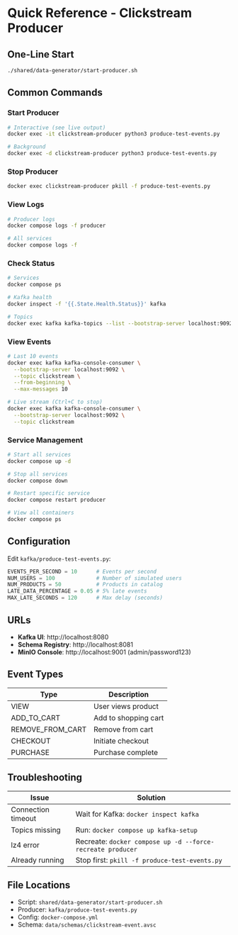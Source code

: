 # Quick Reference - Clickstream Producer

## One-Line Start

```bash
./shared/data-generator/start-producer.sh
```

## Common Commands

### Start Producer
```bash
# Interactive (see live output)
docker exec -it clickstream-producer python3 produce-test-events.py

# Background
docker exec -d clickstream-producer python3 produce-test-events.py
```

### Stop Producer
```bash
docker exec clickstream-producer pkill -f produce-test-events.py
```

### View Logs
```bash
# Producer logs
docker compose logs -f producer

# All services
docker compose logs -f
```

### Check Status
```bash
# Services
docker compose ps

# Kafka health
docker inspect -f '{{.State.Health.Status}}' kafka

# Topics
docker exec kafka kafka-topics --list --bootstrap-server localhost:9092
```

### View Events
```bash
# Last 10 events
docker exec kafka kafka-console-consumer \
  --bootstrap-server localhost:9092 \
  --topic clickstream \
  --from-beginning \
  --max-messages 10

# Live stream (Ctrl+C to stop)
docker exec kafka kafka-console-consumer \
  --bootstrap-server localhost:9092 \
  --topic clickstream
```

### Service Management
```bash
# Start all services
docker compose up -d

# Stop all services
docker compose down

# Restart specific service
docker compose restart producer

# View all containers
docker compose ps
```

## Configuration

Edit `kafka/produce-test-events.py`:

```python
EVENTS_PER_SECOND = 10      # Events per second
NUM_USERS = 100             # Number of simulated users
NUM_PRODUCTS = 50           # Products in catalog
LATE_DATA_PERCENTAGE = 0.05 # 5% late events
MAX_LATE_SECONDS = 120      # Max delay (seconds)
```

## URLs

- **Kafka UI**: http://localhost:8080
- **Schema Registry**: http://localhost:8081
- **MinIO Console**: http://localhost:9001 (admin/password123)

## Event Types

| Type | Description |
|------|-------------|
| VIEW | User views product |
| ADD_TO_CART | Add to shopping cart |
| REMOVE_FROM_CART | Remove from cart |
| CHECKOUT | Initiate checkout |
| PURCHASE | Purchase complete |

## Troubleshooting

| Issue | Solution |
|-------|----------|
| Connection timeout | Wait for Kafka: `docker inspect kafka` |
| Topics missing | Run: `docker compose up kafka-setup` |
| lz4 error | Recreate: `docker compose up -d --force-recreate producer` |
| Already running | Stop first: `pkill -f produce-test-events.py` |

## File Locations

- Script: `shared/data-generator/start-producer.sh`
- Producer: `kafka/produce-test-events.py`
- Config: `docker-compose.yml`
- Schema: `data/schemas/clickstream-event.avsc`

